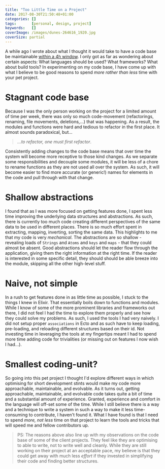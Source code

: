 ```yaml
---
title: "Too Little Time on a Project"
date: 2017-08-30T21:50:48+01:00
categories: []
tags:       [personal, design, project]
keywords:   []
coverImage: /images/dunes-264616_1920.jpg
coverSize: partial
---
```


A while ago I wrote about what I thought it would take to have a code base be maintainable [within a 4h window](/2017-04-15-what-does-a-4hour-project-look-like).
I only got as far as wondering about certain aspects: What languages should be used? What frameworks? What about build tools?
In experimenting on my code base, I have come up with what I believe to be good reasons to spend _more rather than less_ time with your pet project.

<!--more-->

# Stagnant code base

Because I was the only person working on the project for a limited amount of time per week, there was only so much code-movement (refactorings, renaming, file movements, deletions,...) that was happening.
As a result, the modules and functions were hard and tedious to refactor in the first place. It almost sounds paradoxical, but...

 > _…to refactor, one must first refactor_.

Consistently adding changes to the code base means that over time the system will become more receptive to those kind changes.
As we separate some responsibilities and decouple some modules, it will be less of a chore to rename functions as they are not used all over the system.
As such, it will become easier to find more accurate (or generic!) names for elements in the code and pull through with that change.


# Shallow abstractions

I found that as I was more focused on getting features done, I spent less time improving the underlying data structures and abstractions.
As such, there is currently too much code creating different perspectives of the same data to be used in different places.
There is so much effort spent in extracting, mapping, inverting, sorting the same data.
This highlights to me that my code is very _mechanical_. The abstractions are so shallow - revealing loads of `Strings` and `Atoms` and `keys` and `maps` - that they could almost be absent.
Good abstractions should let the reader flow through the application, giving them the right information at the right time.
If the reader is interested in some specific detail, they should should be able breeze into the module, skipping all the other high-level stuff.

# Naive, not simple

In a rush to get features done in as little time as possible, I stuck to the things I knew in Elixir. That essentially boils down to functions and modules.
While I know of some of the more prominent libraries and frameworks out there, I did not feel I had the time to explore them properly and see how they could solve my problems.
As such, I used the tools I had very naively. I did not setup proper `associations` in Ecto and as such have to keep loading, pre-loading, and reloading different structures based on their id.
Not investing time in leveraging the tools at my fingertips meant I had to spend more time adding code  for trivialities (or missing out on features I now wish I had...).

# Smallest coding-unit?

So going into this pet project I thought I'd explore different ways in which optimising for short development stints would make my code more approachable, maintainable, and evolvable.
As it turns out, getting approachable, maintainable, and evolvable code takes quite a bit of time and a substantial amount of experience.
Granted, experience and comfort in the language will off-set some of the time.
While I still believe there is a way and a technique to write a system in such a way to make it less time-consuming to contribute, I haven't found it.
What I have found is that I need to spend _more, not less_ time on that project to learn the tools and tricks that will speed me and fellow contributors up.

> PS: The reasons above also line up with my observations on the code base of some of the client projects. They feel like they are optimising to able to write, not to write well and cleanly.
> While they are still working on their project at an acceptable pace, my believe is that they could get away with much less _effort_ if they invested in simplifying their code and finding better structures.

